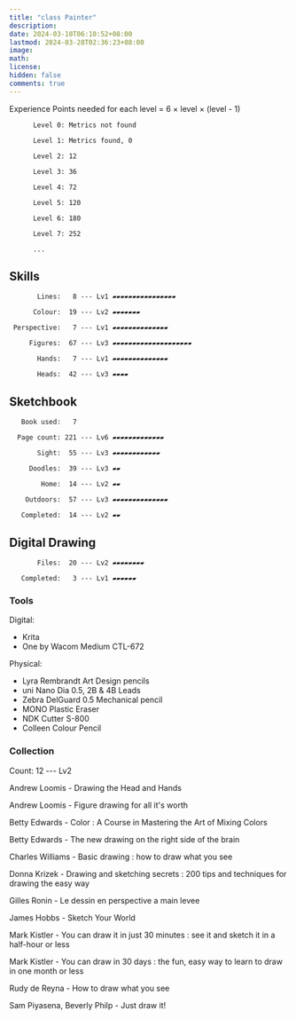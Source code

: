```yaml
---
title: "class Painter"
description: 
date: 2024-03-10T06:10:52+08:00
lastmod: 2024-03-28T02:36:23+08:00
image: 
math: 
license: 
hidden: false
comments: true
---
```

Experience Points needed for each level = 6 × level × (level - 1)

          Level 0: Metrics not found

          Level 1: Metrics found, 0

          Level 2: 12

          Level 3: 36

          Level 4: 72

          Level 5: 120

          Level 6: 180

          Level 7: 252

          ...

## Skills 

           Lines:   8 --- Lv1 ▰▰▰▰▰▰▰▰▰▰▰▰▰▰▰▰

          Colour:  19 --- Lv2 ▰▰▰▰▰▰▰

     Perspective:   7 --- Lv1 ▰▰▰▰▰▰▰▰▰▰▰▰▰▰

         Figures:  67 --- Lv3 ▰▰▰▰▰▰▰▰▰▰▰▰▰▰▰▰▰▰▰▰

           Hands:   7 --- Lv1 ▰▰▰▰▰▰▰▰▰▰▰▰▰▰

           Heads:  42 --- Lv3 ▰▰▰▰

## Sketchbook 

       Book used:   7

      Page count: 221 --- Lv6 ▰▰▰▰▰▰▰▰▰▰▰▰▰

           Sight:  55 --- Lv3 ▰▰▰▰▰▰▰▰▰▰▰▰

         Doodles:  39 --- Lv3 ▰▰

            Home:  14 --- Lv2 ▰▰

        Outdoors:  57 --- Lv3 ▰▰▰▰▰▰▰▰▰▰▰▰▰▰

       Completed:  14 --- Lv2 ▰▰

## Digital Drawing 

           Files:  20 --- Lv2 ▰▰▰▰▰▰▰▰

       Completed:   3 --- Lv1 ▰▰▰▰▰▰

### Tools
Digital:
- Krita
- One by Wacom Medium CTL-672

Physical:
- Lyra Rembrandt Art Design pencils
- uni Nano Dia 0.5, 2B & 4B Leads
- Zebra DelGuard 0.5 Mechanical pencil
- MONO Plastic Eraser
- NDK Cutter S-800
- Colleen Colour Pencil


### Collection
Count: 12 --- Lv2

Andrew Loomis - Drawing the Head and Hands

Andrew Loomis - Figure drawing for all it's worth

Betty Edwards - Color : A Course in Mastering the Art of Mixing Colors

Betty Edwards - The new drawing on the right side of the brain

Charles Williams - Basic drawing : how to draw what you see

Donna Krizek - Drawing and sketching secrets : 200 tips and techniques for drawing the easy way 

Gilles Ronin - Le dessin en perspective a main levee 

James Hobbs - Sketch Your World

Mark Kistler - You can draw it in just 30 minutes : see it and sketch it in a half-hour or less

Mark Kistler - You can draw in 30 days : the fun, easy way to learn to draw in one month or less 

Rudy de Reyna - How to draw what you see

Sam Piyasena, Beverly Philp - Just draw it!

